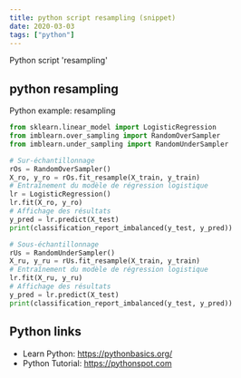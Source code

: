 ```yaml
---
title: python script resampling (snippet)
date: 2020-03-03
tags: ["python"]
---
```

Python script 'resampling'


## python resampling

Python example: resampling

```python
from sklearn.linear_model import LogisticRegression
from imblearn.over_sampling import RandomOverSampler
from imblearn.under_sampling import RandomUnderSampler

# Sur-échantillonnage
rOs = RandomOverSampler()
X_ro, y_ro = rOs.fit_resample(X_train, y_train)
# Entraînement du modèle de régression logistique
lr = LogisticRegression()
lr.fit(X_ro, y_ro)
# Affichage des résultats
y_pred = lr.predict(X_test)
print(classification_report_imbalanced(y_test, y_pred))

# Sous-échantillonnage
rUs = RandomUnderSampler()
X_ru, y_ru = rUs.fit_resample(X_train, y_train)
# Entraînement du modèle de régression logistique
lr.fit(X_ru, y_ru)
# Affichage des résultats
y_pred = lr.predict(X_test)
print(classification_report_imbalanced(y_test, y_pred))


```

## Python links

- Learn Python: https://pythonbasics.org/
- Python Tutorial: https://pythonspot.com
